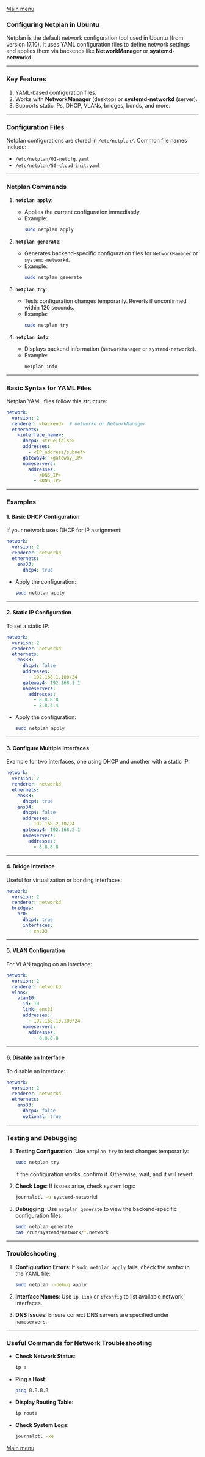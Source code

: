 [Main menu](../../README.md)

### **Configuring Netplan in Ubuntu**

Netplan is the default network configuration tool used in Ubuntu (from version 17.10). It uses YAML configuration files to define network settings and applies them via backends like **NetworkManager** or **systemd-networkd**.

---

### **Key Features**
1. YAML-based configuration files.
2. Works with **NetworkManager** (desktop) or **systemd-networkd** (server).
3. Supports static IPs, DHCP, VLANs, bridges, bonds, and more.

---

### **Configuration Files**
Netplan configurations are stored in `/etc/netplan/`. Common file names include:
- `/etc/netplan/01-netcfg.yaml`
- `/etc/netplan/50-cloud-init.yaml`

---

### **Netplan Commands**
1. **`netplan apply`**:
   - Applies the current configuration immediately.
   - Example:
     ```bash
     sudo netplan apply
     ```

2. **`netplan generate`**:
   - Generates backend-specific configuration files for `NetworkManager` or `systemd-networkd`.
   - Example:
     ```bash
     sudo netplan generate
     ```

3. **`netplan try`**:
   - Tests configuration changes temporarily. Reverts if unconfirmed within 120 seconds.
   - Example:
     ```bash
     sudo netplan try
     ```

4. **`netplan info`**:
   - Displays backend information (`NetworkManager` or `systemd-networkd`).
   - Example:
     ```bash
     netplan info
     ```

---

### **Basic Syntax for YAML Files**

Netplan YAML files follow this structure:
```yaml
network:
  version: 2
  renderer: <backend>  # networkd or NetworkManager
  ethernets:
    <interface_name>:
      dhcp4: <true|false>
      addresses:
        - <IP_address/subnet>
      gateway4: <gateway_IP>
      nameservers:
        addresses:
          - <DNS_IP>
          - <DNS_IP>
```

---

### **Examples**

#### **1. Basic DHCP Configuration**
If your network uses DHCP for IP assignment:
```yaml
network:
  version: 2
  renderer: networkd
  ethernets:
    ens33:
      dhcp4: true
```

- Apply the configuration:
  ```bash
  sudo netplan apply
  ```

---

#### **2. Static IP Configuration**
To set a static IP:
```yaml
network:
  version: 2
  renderer: networkd
  ethernets:
    ens33:
      dhcp4: false
      addresses:
        - 192.168.1.100/24
      gateway4: 192.168.1.1
      nameservers:
        addresses:
          - 8.8.8.8
          - 8.8.4.4
```

- Apply the configuration:
  ```bash
  sudo netplan apply
  ```

---

#### **3. Configure Multiple Interfaces**
Example for two interfaces, one using DHCP and another with a static IP:
```yaml
network:
  version: 2
  renderer: networkd
  ethernets:
    ens33:
      dhcp4: true
    ens34:
      dhcp4: false
      addresses:
        - 192.168.2.10/24
      gateway4: 192.168.2.1
      nameservers:
        addresses:
          - 8.8.8.8
```

---

#### **4. Bridge Interface**
Useful for virtualization or bonding interfaces:
```yaml
network:
  version: 2
  renderer: networkd
  bridges:
    br0:
      dhcp4: true
      interfaces:
        - ens33
```

---

#### **5. VLAN Configuration**
For VLAN tagging on an interface:
```yaml
network:
  version: 2
  renderer: networkd
  vlans:
    vlan10:
      id: 10
      link: ens33
      addresses:
        - 192.168.10.100/24
      nameservers:
        addresses:
          - 8.8.8.8
```

---

#### **6. Disable an Interface**
To disable an interface:
```yaml
network:
  version: 2
  renderer: networkd
  ethernets:
    ens33:
      dhcp4: false
      optional: true
```

---

### **Testing and Debugging**

1. **Testing Configuration**:
   Use `netplan try` to test changes temporarily:
   ```bash
   sudo netplan try
   ```
   If the configuration works, confirm it. Otherwise, wait, and it will revert.

2. **Check Logs**:
   If issues arise, check system logs:
   ```bash
   journalctl -u systemd-networkd
   ```

3. **Debugging**:
   Use `netplan generate` to view the backend-specific configuration files:
   ```bash
   sudo netplan generate
   cat /run/systemd/network/*.network
   ```

---

### **Troubleshooting**

1. **Configuration Errors**:
   If `sudo netplan apply` fails, check the syntax in the YAML file:
   ```bash
   sudo netplan --debug apply
   ```

2. **Interface Names**:
   Use `ip link` or `ifconfig` to list available network interfaces.

3. **DNS Issues**:
   Ensure correct DNS servers are specified under `nameservers`.

---

### **Useful Commands for Network Troubleshooting**

- **Check Network Status**:
  ```bash
  ip a
  ```

- **Ping a Host**:
  ```bash
  ping 8.8.8.8
  ```

- **Display Routing Table**:
  ```bash
  ip route
  ```

- **Check System Logs**:
  ```bash
  journalctl -xe
  ```

[Main menu](../../README.md)